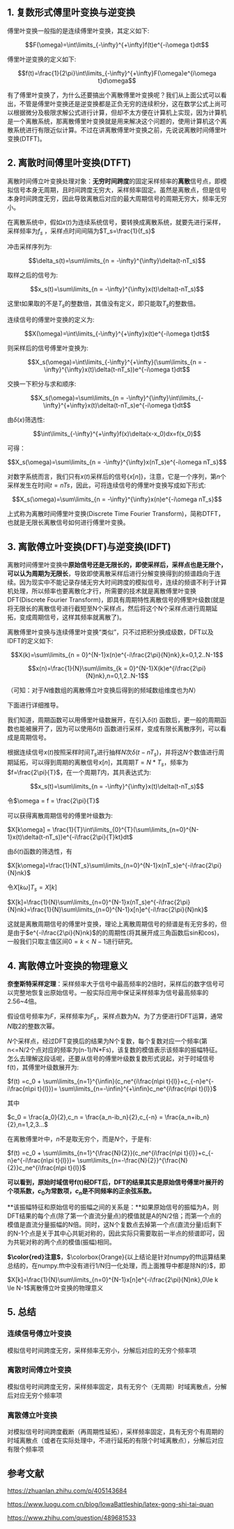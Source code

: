 ## 1. 复数形式傅里叶变换与逆变换

傅里叶变换一般指的是连续傅里叶变换，其定义如下:

$$F(\omega)=\int\limits_{-\infty}^{+\infty}f(t)e^{-i\omega t}dt$$

傅里叶逆变换的定义如下:

$$f(t)=\frac{1}{2\pi}\int\limits_{-\infty}^{+\infty}F(\omega)e^{i\omega t}d\omega$$

有了傅里叶变换了，为什么还要搞出个离散傅里叶变换呢？我们从上面公式可以看出，不管是傅里叶变换还是逆变换都是正负无穷的连续积分，这在数学公式上尚可以根据微分及极限求解公式进行计算，但却不太方便在计算机上实现，因为计算机是一个离散系统，那离散傅里叶变换就是用来解决这个问题的，使用计算机这个离散系统进行有限近似计算。不过在讲离散傅里叶变换之前，先说说离散时间傅里叶变换(DTFT)。

## 2. 离散时间傅里叶变换(DTFT)

离散时间傅立叶变换处理对象：**无穷时间跨度**的固定采样频率的**离散**信号点，即模拟信号本身无周期，且时间跨度无穷大，采样频率固定。虽然是离散点，但是信号本身时间跨度无穷，因此导致离散后对应的最大周期信号的周期无穷大，频率无穷小。

在离散系统中，假如$x(t)$为连续系统信号，要转换成离散系统，就要先进行采样，采样频率为$f_s$ ，采样点时间间隔为$T_s=\frac{1}{f_s}$

冲击采样序列为:

$$\delta_s(t)=\sum\limits_{n = -\infty}^{\infty}\delta(t-nT_s)$$

取样之后的信号为:

$$x_s(t)=\sum\limits_{n = -\infty}^{\infty}x(t)\delta(t-nT_s)$$

这里t如果取的不是$T_s$的整数倍，其值没有定义，即只能取$T_s$的整数倍。

连续信号的傅里叶变换的定义为:

$$X(\omega)=\int\limits_{-\infty}^{+\infty}x(t)e^{-i\omega t}dt$$

则采样后的信号傅里叶变换为:

$$X_s(\omega)=\int\limits_{-\infty}^{+\infty}(\sum\limits_{n = -\infty}^{\infty}x(t)\delta(t-nT_s))e^{-i\omega t}dt$$

交换一下积分与求和顺序:

$$X_s(\omega)=\sum\limits_{n = -\infty}^{\infty}\int\limits_{-\infty}^{+\infty}x(t)\delta(t-nT_s)e^{-i\omega t}dt$$

由$\delta(x)$筛选性:

$$\int\limits_{-\infty}^{+\infty}f(x)\delta(x-x_0)dx=f(x_0)$$

可得：

$$X_s(\omega)=\sum\limits_{n = -\infty}^{\infty}x(nT_s)e^{-i\omega nT_s}$$

对数字系统而言，我们只有$x(t)$采样后的信号$\left\{x[n]\right\}$，注意，它是一个序列，第$n$个采样发生在时间$t=nTs$，因此，可将连续信号的傅里叶变换写成如下形式:

$$X_s(\omega)=\sum\limits_{n = -\infty}^{\infty}x(n)e^{-i\omega nT_s}$$

上式称为离散时间傅里叶变换(Discrete Time Fourier Transform)，简称DTFT，也就是无限长离散信号如何进行傅里叶变换。

## 3. 离散傅立叶变换(DFT)与逆变换(IDFT)

离散时间傅里叶变换中**原始信号还是无限长的，即使采样后，采样点也是无限个，可以认为周期为无限长**，导致即使离散采样后进行分解变换得到的频谱趋向于连续。因为现实中不能记录存储无穷大时间跨度的模拟信号，连续的频谱不利于计算机处理，所以频率也要离散化才行，所需要的技术就是离散傅里叶变换DFT(Discrete Fourier Transform)，即具有周期特性离散信号的傅里叶级数(就是将无限长的离散信号进行截短至N个采样点，然后将这个N个采样点进行周期延拓，变成周期信号，这样其频率就离散了)。

离散傅里叶变换与连续傅里叶变换“类似”，只不过把积分换成级数，DFT以及IDFT的定义如下:

$$X(k)=\sum\limits_{n = 0}^{N-1}x(n)e^{-i\frac{2\pi}{N}nk},k=0,1,2..N-1$$

$$x(n)=\frac{1}{N}\sum\limits_{k = 0}^{N-1}X(k)e^{i\frac{2\pi}{N}nk},n=0,1,2..N-1$$

（可知：对于$N$维数组的离散傅立叶变换后得到的频域数组维度也为$N$）

下面进行详细推导。

我们知道，周期函数可以用傅里叶级数展开，在引入$\delta(t)$ 函数后，更一般的周期函数也能被展开了，因为可以使用$\delta(t)$ 函数进行采样，变成有限长离散序列，可以看成是周期信号。

根据连续信号$x(t)$按照采样时间$T_s$进行抽样$N$次$\delta(t-nT_s)$，并将这$N$个数值进行周期延拓，可以得到周期的离散信号$x[n]$，其周期$T=N*T_s$，频率为$f=\frac{2\pi}{T}$，在一个周期$T$内，其共表达式为:

$$x_s(t)=\sum\limits_{n = -\infty}^{\infty}x(t)\delta(t-nT_s)$$

令$\omega = f = \frac{2\pi}{T}$

可以获得离散周期信号的傅里叶级数为:

$X[k\omega] = \frac{1}{T}\int\limits_{0}^{T}(\sum\limits_{n=0}^{N-1}x(t)\delta(t-nT_s))e^{-i\frac{2\pi}{T}kt}dt$

由$\delta(t)$函数的筛选性，有

$X[k\omega]=\frac{1}{NT_s}\sum\limits_{n=0}^{N-1}x(nT_s)e^{-i\frac{2\pi}{N}nk}$

令$X[k\omega]T_s=X[k]$

$X[k]=\frac{1}{N}\sum\limits_{n=0}^{N-1}x(nT_s)e^{-i\frac{2\pi}{N}nk}=\frac{1}{N}\sum\limits_{n=0}^{N-1}x[n]e^{-i\frac{2\pi}{N}nk}$

这就是离散周期信号的傅里叶变换，理论上离散周期信号的频谱是有无穷多的，但是由于$e^{-i\frac{2\pi}{N}nk}$的的周期性(将其展开成三角函数后sin和cos)，一般我们只取主值区间$0=k<N-1$进行研究。

## 4. 离散傅立叶变换的物理意义

**奈奎斯特采样定理**：采样频率大于信号中最高频率的2倍时，采样后的数字信号可以完整地恢复出原始信号。一般实际应用中保证采样频率为信号最高频率的2.56~4倍。

假设信号频率为$F$，采样频率为$F_s$，采样点数为$N$。为了方便进行DFT运算，通常$N$取2的整数次幂。

$N$个采样点，经过DFT变换后的结果为N个复数，每个复数对应一个频率(第n<=N/2个点对应的频率为(n-1)/N*Fs)，该复数的模值表示该频率的振幅特征。怎么去理解这段话呢，还要从信号的傅里叶级数复数形式说起，对于时域信号f(t)，其傅里叶级数展开为:

$f(t) =c_0 + \sum\limits_{n=1}^{\infin}(c_ne^{i\frac{n\pi t}{l}}+c_{-n}e^{-i\frac{n\pi t}{l}})= \sum\limits_{n=-\infin}^{+\infin}c_ne^{i\frac{n\pi t}{l}}$

其中

$c_0 = \frac{a_0}{2},c_n = \frac{a_n-ib_n}{2},c_{-n} = \frac{a_n+ib_n}{2},n=1,2,3...$

在离散傅里叶中，$n$不是取无穷个，而是$N$个，于是有:

$f(t) =c_0 + \sum\limits_{n=1}^{\frac{N}{2}}(c_ne^{i\frac{n\pi t}{l}}+c_{-n}e^{-i\frac{n\pi t}{l}})= \sum\limits_{n=-\frac{N}{2}}^{\frac{N}{2}}c_ne^{i\frac{n\pi t}{l}}$

**可以看到，原始时域信号f(t)经DFT后，DFT的结果其实是原始信号傅里叶展开的个项系数，$c_0$为常数项，$c_n$是不同频率的正余弦系数。**

**该振幅特征和原始信号的振幅之间的关系是：**如果原始信号的振幅为A，则DFT结果的每个点(除了第一个直流分量点)的模值就是A的N/2倍；而第一个点的模值是直流分量振幅的N倍。同时，这N个复数点去掉第一个点(直流分量)后剩下的N-1个点是关于其中心共轭对称的，因此实际只需要取前一半点的频谱即可，因为共轭对称的两个点的模值(振幅)相同。

**$\color{red}注意$**，$\colorbox{Orange}{以上结论是针对numpy的fft运算结果总结的，在numpy.fft中没有进行1/N归一化处理，而上面推导中都是除N的}$，即

$X[k]=\frac{1}{N}\sum\limits_{n=0}^{N-1}x[n]e^{-i\frac{2\pi}{N}nk},0\le k \le N-1$离散傅立叶变换的物理意义



## 5. 总结

### 连续信号傅立叶变换

模拟信号时间跨度无穷，采样频率无穷小，分解后对应的无穷个频率项

### 离散时间傅立叶变换

模拟信号时间跨度无穷，采样频率固定，具有无穷个（无周期）时域离散点，分解后对应无穷个频率项

### 离散傅立叶变换

对模拟信号时间跨度截断（再周期性延拓），采样频率固定，具有无穷个有周期的时域离散点（或者在实际处理中，不进行延拓的有限个时域离散点），分解后对应有限个频率项



## 参考文献

https://zhuanlan.zhihu.com/p/405143684

https://www.luogu.com.cn/blog/IowaBattleship/latex-gong-shi-tai-quan

https://www.zhihu.com/question/489681533